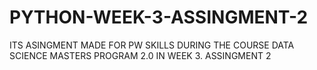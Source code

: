 # PYTHON-WEEK-3-ASSINGMENT-2
ITS ASINGMENT MADE  FOR PW SKILLS DURING THE COURSE DATA SCIENCE MASTERS PROGRAM 2.0 IN WEEK 3. ASSINGMENT 2
